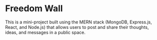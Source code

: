 # Freedom Wall
This is a mini-project built using the MERN stack (MongoDB, Express.js, React, and Node.js) that allows users to post and share their thoughts, ideas, and messages in a public space.
